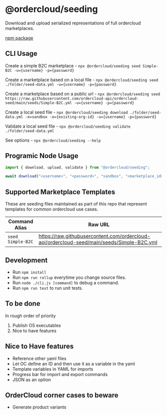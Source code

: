# @ordercloud/seeding
Download and upload serialized representations of full ordercloud marketplaces. 

[npm package](https://www.npmjs.com/package/@ordercloud/seeding)

## CLI Usage 

Create a simple B2C marketplace - `npx @ordercloud/seeding seed Simple-B2C -u={username} -p={password}`

Create a marketplace based on a local file - `npx @ordercloud/seeding seed ./folder/seed-data.yml -u={username} -p={password}`

Create a marketplace based on a public url - `npx @ordercloud/seeding seed https://raw.githubusercontent.com/ordercloud-api/ordercloud-seed/main/seeds/Simple-B2C.yml -u={username} -p={password}`

Create a local seed file - `npx @ordercloud/seeding download ./folder/seed-data.yml -e=sandbox -o={existing-org-id} -u={username} -p={password}`

Validate a local seed file - `npx @ordercloud/seeding validate ./folder/seed-data.yml` 

See options - `npx @ordercloud/seeding --help`

## Programic Node Usage

```typescript
import { download, upload, validate } from "@ordercloud/seeding";

await download("<username>", "<password>", "sandbox", "<marketplace_id>", "ordercloud-data.yml"); 
 ```

## Supported Marketplace Templates

These are seeding files maintained as part of this repo that represent templates for common ordercloud use cases. 

| Command Alias | Raw URL |
| --- | --- |                                
| `seed Simple-B2C` | https://raw.githubusercontent.com/ordercloud-api/ordercloud-seed/main/seeds/Simple-B2C.yml |

## Development

- Run `npm install`
- Run `npm run rollup` everytime you change source files.
- Run `node ./cli.js [command]` to debug a command.
- Run `npm run test` to run unit tests.

## To be done

In rough order of priority
1. Publish OS executables 
2. Nice to have features

## Nice to Have features
- Reference other yaml files
- Let OC define an ID and then use it as a variable in the yaml
- Template variables in YAML for imports
- Progress bar for import and export commands
- JSON as an option

## OrderCloud corner cases to beware
- Generate product variants
